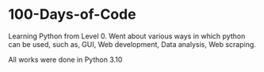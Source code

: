 # 100-Days-of-Code

Learning Python from Level 0. Went about various ways in which python can be used, such as, GUI, Web development, Data analysis, Web scraping. 

All works were done in Python 3.10
